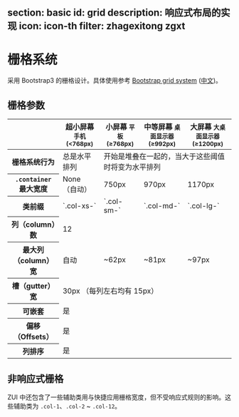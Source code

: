 ﻿section: basic
id: grid
description: 响应式布局的实现
icon: icon-th
filter: zhagexitong zgxt
---

# 栅格系统

采用 Bootstrap3 的栅格设计。具体使用参考 [Bootstrap grid system](http://getbootstrap.com/css/#grid) ([中文](http://v3.bootcss.com/css/#grid))。

## 栅格参数

<table class="table table-bordered table-striped">
  <thead>
    <tr>
      <th></th>
      <th>超小屏幕 <small>手机 (&lt;768px)</small></th>
      <th>小屏幕 <small>平板 (≥768px)</small></th>
      <th>中等屏幕 <small>桌面显示器 (≥992px)</small></th>
      <th>大屏幕 <small>大桌面显示器 (≥1200px)</small></th>
    </tr>
  </thead>
  <tbody>
    <tr>
      <th class="text-nowrap">栅格系统行为</th>
      <td>总是水平排列</td>
      <td colspan="3">开始是堆叠在一起的，当大于这些阈值时将变为水平排列</td>
    </tr>
    <tr>
      <th class="text-nowrap"><code>.container</code> 最大宽度</th>
      <td>None （自动）</td>
      <td>750px</td>
      <td>970px</td>
      <td>1170px</td>
    </tr>
    <tr>
      <th class="text-nowrap">类前缀</th>
      <td>`.col-xs-`</td>
      <td>`.col-sm-`</td>
      <td>`.col-md-`</td>
      <td>`.col-lg-`</td>
    </tr>
    <tr>
      <th class="text-nowrap">列（column）数</th>
      <td colspan="4">12</td>
    </tr>
    <tr>
      <th class="text-nowrap">最大列（column）宽</th>
      <td class="text-muted">自动</td>
      <td>~62px</td>
      <td>~81px</td>
      <td>~97px</td>
    </tr>
    <tr>
      <th class="text-nowrap">槽（gutter）宽</th>
      <td colspan="4">30px （每列左右均有 15px）</td>
    </tr>
    <tr>
      <th class="text-nowrap">可嵌套</th>
      <td colspan="4">是</td>
    </tr>
    <tr>
      <th class="text-nowrap">偏移（Offsets）</th>
      <td colspan="4">是</td>
    </tr>
    <tr>
      <th class="text-nowrap">列排序</th>
      <td colspan="4">是</td>
    </tr>
  </tbody>
</table>

## 非响应式栅格

ZUI 中还包含了一些辅助类用与快捷应用栅格宽度，但不受响应式规则的影响。这些辅助类为 `.col-1`、`.col-2` ~ `.col-12`。